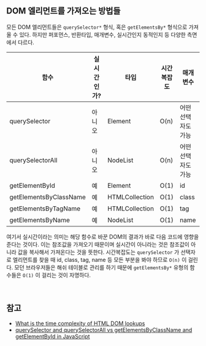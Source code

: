 ## DOM 엘리먼트를 가져오는 방법들

모든 DOM 엘리먼트들은 `querySelector*` 형식, 혹은 `getElementsBy*` 형식으로 가져올 수 있다. 하지만 퍼포먼스, 반환타입, 매개변수, 실시간인지 동적인지 등 다양한 측면에서 다르다.

| 함수                   | 실시간인가? | 타입           | 시간복잡도 | 매개변수           |
| ---------------------- | ----------- | -------------- | ---------- | ------------------ |
| querySelector          | 아니오      | Element        | O(n)       | 어떤 선택자도 가능 |
| querySelectorAll       | 아니오      | NodeList       | O(n)       | 어떤 선택자도 가능 |
| getElementById         | 예          | Element        | O(1)       | id                 |
| getElementsByClassName | 예          | HTMLCollection | O(1)       | class              |
| getElementsByTagName   | 예          | HTMLCollection | O(1)       | tag                |
| getElementsByName      | 예          | NodeList       | O(1)       | name               |

여기서 실시간이라는 의미는 해당 함수로 바꾼 DOM의 결과가 바로 다음 코드에 영향을 준다는 것이다. 이는 참조값을 가져오기 때문이며 실시간이 아니라는 것은 참조값이 아니라 값을 복사해서 가져온다는 것을 뜻한다. 시간복잡도는 `querySelector` 가 선택자로 엘리먼트를 찾을 때 id, class, tag, name 등 모든 부분을 봐야 하므로 `O(n)` 이 걸린다. 모던 브라우저들은 해쉬 테이블로 관리를 하기 때문에 `getElementsBy*` 유형의 함수들은 `O(1)` 이 걸리는 것이 자명하다.

<br>

## 참고

* [What is the time complexity of HTML DOM lookups](https://stackoverflow.com/questions/10444074/what-is-the-time-complexity-of-html-dom-lookups)
* [querySelector and querySelectorAll vs getElementsByClassName and getElementById in JavaScript](https://stackoverflow.com/questions/14377590/queryselector-and-queryselectorall-vs-getelementsbyclassname-and-getelementbyid)